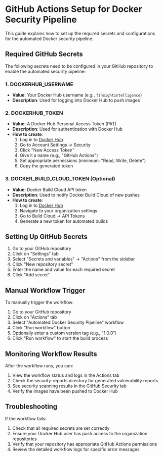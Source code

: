 # GitHub Actions Setup for Docker Security Pipeline

This guide explains how to set up the required secrets and configurations for the automated Docker security pipeline.

## Required GitHub Secrets

The following secrets need to be configured in your GitHub repository to enable the automated security pipeline:

### 1. DOCKERHUB_USERNAME
- **Value**: Your Docker Hub username (e.g., `finsightintelligence`)
- **Description**: Used for logging into Docker Hub to push images

### 2. DOCKERHUB_TOKEN
- **Value**: A Docker Hub Personal Access Token (PAT)
- **Description**: Used for authentication with Docker Hub
- **How to create**:
  1. Log in to [Docker Hub](https://hub.docker.com)
  2. Go to Account Settings → Security
  3. Click "New Access Token"
  4. Give it a name (e.g., "GitHub Actions")
  5. Set appropriate permissions (minimum: "Read, Write, Delete")
  6. Copy the generated token

### 3. DOCKER_BUILD_CLOUD_TOKEN (Optional)
- **Value**: Docker Build Cloud API token
- **Description**: Used to notify Docker Build Cloud of new pushes
- **How to create**:
  1. Log in to [Docker Hub](https://hub.docker.com)
  2. Navigate to your organization settings
  3. Go to Build Cloud → API Tokens
  4. Generate a new token for automated builds

## Setting Up GitHub Secrets

1. Go to your GitHub repository
2. Click on "Settings" tab
3. Select "Secrets and variables" → "Actions" from the sidebar
4. Click "New repository secret"
5. Enter the name and value for each required secret
6. Click "Add secret"

## Manual Workflow Trigger

To manually trigger the workflow:

1. Go to your GitHub repository
2. Click on "Actions" tab
3. Select "Automated Docker Security Pipeline" workflow
4. Click "Run workflow" button
5. Optionally enter a custom version tag (e.g., "1.0.0")
6. Click "Run workflow" to start the build process

## Monitoring Workflow Results

After the workflow runs, you can:

1. View the workflow status and logs in the Actions tab
2. Check the security-reports directory for generated vulnerability reports
3. See security scanning results in the GitHub Security tab
4. Verify the images have been pushed to Docker Hub

## Troubleshooting

If the workflow fails:

1. Check that all required secrets are set correctly
2. Ensure your Docker Hub user has push access to the organization repositories
3. Verify that your repository has appropriate GitHub Actions permissions
4. Review the detailed workflow logs for specific error messages
